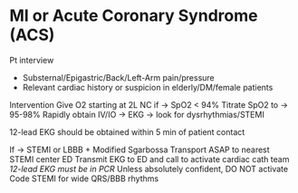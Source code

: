 # MI or Acute Coronary Syndrome (ACS)

Pt interview
+ Substernal/Epigastric/Back/Left-Arm pain/pressure
+ Relevant cardiac history or suspicion in elderly/DM/female patients

Intervention
Give O2 starting at 2L NC if -> SpO2 < 94%
Titrate SpO2 to -> 95-98%
Rapidly obtain IV/IO -> EKG -> look for dysrhythmias/STEMI

12-lead EKG should be obtained within 5 min of patient contact

If -> STEMI or LBBB + Modified Sgarbossa
Transport ASAP to nearest STEMI center ED
Transmit EKG to ED and call to activate cardiac cath team
*12-lead EKG must be in PCR*
Unless absolutely confident, DO NOT activate Code STEMI for wide QRS/BBB rhythms
